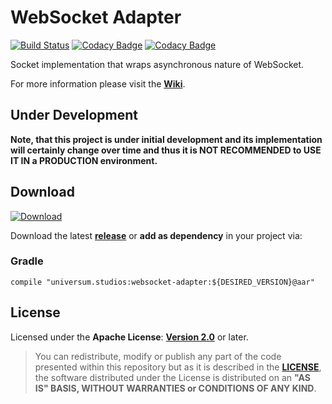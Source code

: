 WebSocket Adapter
===============

[![Build Status](https://travis-ci.org/universum-studios/java_websocket_adapter.svg?branch=master)](https://travis-ci.org/universum-studios/java_websocket_adapter)
[![Codacy Badge](https://api.codacy.com/project/badge/Grade/1eddbabb9b1942548519bf8bb665de95)](https://www.codacy.com/app/universum-studios/gradle_project_template_plugin?utm_source=github.com&amp;utm_medium=referral&amp;utm_content=universum-studios/gradle_project_template_plugin&amp;utm_campaign=Badge_Grade)
[![Codacy Badge](https://api.codacy.com/project/badge/Coverage/e29a6143d8ed43a395522c176eda318e)](https://www.codacy.com/app/universum-studios/java_websocket_adapter?utm_source=github.com&utm_medium=referral&utm_content=universum-studios/java_websocket_adapter&utm_campaign=Badge_Coverage)

Socket implementation that wraps asynchronous nature of WebSocket.

For more information please visit the **[Wiki](https://github.com/universum-studios/java_websocket_adapter/wiki)**.

## Under Development ##

**Note, that this project is under initial development and its implementation will certainly change
over time and thus it is NOT RECOMMENDED to USE IT IN a PRODUCTION environment.**

## Download ##
[ ![Download](https://api.bintray.com/packages/universum-studios/java/universum.studios%3Awebsocket-adapter/images/download.svg) ](https://bintray.com/universum-studios/java/universum.studios%3Awebsocket-adapter/_latestVersion)

Download the latest **[release](https://github.com/universum-studios/java_websocket_adapter/releases "Latest Releases page")** or **add as dependency** in your project via:

### Gradle ###

    compile "universum.studios:websocket-adapter:${DESIRED_VERSION}@aar"

## License ##

Licensed under the **Apache License**: **[Version 2.0](http://www.apache.org/licenses/LICENSE-2.0)** or later.

> You can redistribute, modify or publish any part of the code presented within this repository but as it is described in the [**LICENSE**](https://github.com/universum-studios/java_websocket_adapter/blob/master/LICENSE.md), the software distributed under the License is distributed on an **"AS IS" BASIS, WITHOUT WARRANTIES or CONDITIONS OF ANY KIND**.
